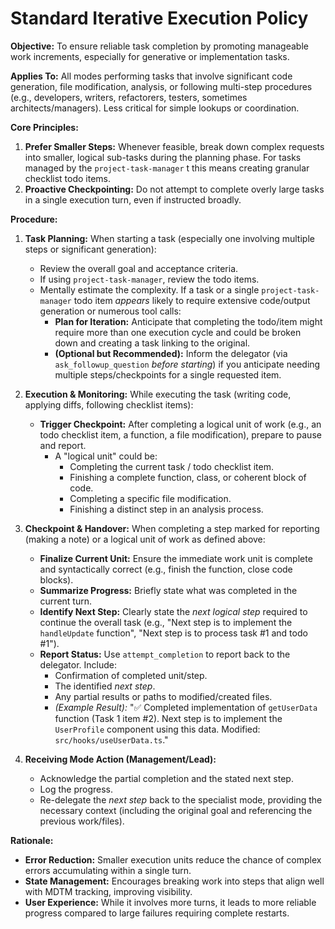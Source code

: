 # Standard Iterative Execution Policy

**Objective:** To ensure reliable task completion by promoting manageable work increments, especially for generative or implementation tasks.

**Applies To:** All modes performing tasks that involve significant code generation, file modification, analysis, or following multi-step procedures (e.g., developers, writers, refactorers, testers, sometimes architects/managers). Less critical for simple lookups or coordination.

**Core Principles:**

1.  **Prefer Smaller Steps:** Whenever feasible, break down complex requests into smaller, logical sub-tasks during the planning phase. For tasks managed by the `project-task-manager` t this means creating granular checklist todo items.
2.  **Proactive Checkpointing:** Do not attempt to complete overly large tasks in a single execution turn, even if instructed broadly.

**Procedure:**

1.  **Task Planning:** When starting a task (especially one involving multiple steps or significant generation):
    *   Review the overall goal and acceptance criteria.
    *   If using `project-task-manager`, review the todo items.
    *   Mentally estimate the complexity. If a task or a single `project-task-manager` todo item *appears* likely to require extensive code/output generation or numerous tool calls:
        *   **Plan for Iteration:** Anticipate that completing the todo/item might require more than one execution cycle and could be broken down and creating a task linking to the original.
        *   **(Optional but Recommended):** Inform the delegator (via `ask_followup_question` *before starting*) if you anticipate needing multiple steps/checkpoints for a single requested item.

2.  **Execution & Monitoring:** While executing the task (writing code, applying diffs, following checklist items):
    *   **Trigger Checkpoint:** After completing a logical unit of work (e.g., an todo checklist item, a function, a file modification), prepare to pause and report.
        *   A "logical unit" could be:
            *   Completing the current task / todo checklist item.
            *   Finishing a complete function, class, or coherent block of code.
            *   Completing a specific file modification.
            *   Finishing a distinct step in an analysis process.

3.  **Checkpoint & Handover:** When completing a step marked for reporting (making a note) or a logical unit of work as defined above:
    *   **Finalize Current Unit:** Ensure the immediate work unit is complete and syntactically correct (e.g., finish the function, close code blocks).
    *   **Summarize Progress:** Briefly state what was completed in the current turn.
    *   **Identify Next Step:** Clearly state the *next logical step* required to continue the overall task (e.g., "Next step is to implement the `handleUpdate` function", "Next step is to process task #1 and todo #1").
    *   **Report Status:** Use `attempt_completion` to report back to the delegator. Include:
        *   Confirmation of completed unit/step.
        *   The identified *next step*.
        *   Any partial results or paths to modified/created files.
        *   *(Example Result):* "✅ Completed implementation of `getUserData` function (Task 1 item #2). Next step is to implement the `UserProfile` component using this data. Modified: `src/hooks/useUserData.ts`."

4.  **Receiving Mode Action (Management/Lead):**
    *   Acknowledge the partial completion and the stated next step.
    *   Log the progress.
    *   Re-delegate the *next step* back to the specialist mode, providing the necessary context (including the original goal and referencing the previous work/files).

**Rationale:**

*   **Error Reduction:** Smaller execution units reduce the chance of complex errors accumulating within a single turn.
*   **State Management:** Encourages breaking work into steps that align well with MDTM tracking, improving visibility.
*   **User Experience:** While it involves more turns, it leads to more reliable progress compared to large failures requiring complete restarts.
